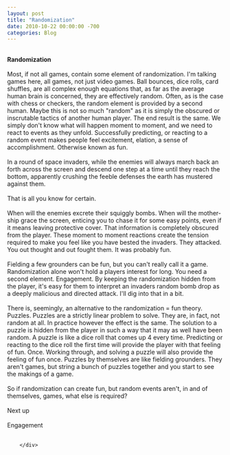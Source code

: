 ```yaml
---
layout: post
title: "Randomization"
date: 2010-10-22 00:00:00 -700
categories: Blog
---
```


<div class="blog-content">
				<div class="paragraph" style='text-align:left;'><br><strong style="">Randomization</strong><br><br>Most, if not all games, contain some element of randomization. I'm talking games here, all games, not just video games. Ball bounces, dice rolls, card shuffles, are all complex enough equations that, as far as the average human brain is concerned, they are effectively random. Often, as is the case with chess or checkers, the random element is provided by a second human. Maybe this is not so much "random" as it is simply the obscured or inscrutable tactics of another human player. The end result is the same. We simply don't know what will happen moment to moment, and we need to react to events as they unfold. Successfully predicting, or reacting to a random event makes people feel excitement, elation, a sense of accomplishment. Otherwise known as fun.<br><br>In a round of space invaders, while the enemies will always march back an forth across the screen and descend one step at a time until they reach the bottom, apparently crushing the feeble defenses the earth has mustered against them.<br><br>That is all you know for certain.<br><br>When will the enemies excrete their squiggly bombs. When will the mother-ship grace the screen, enticing you to chase it for some easy points, even if it means leaving protective cover. That information is completely obscured from the player. These moment to moment reactions create the tension required to make you feel like you have bested the invaders. They attacked. You out thought and out fought them. It was probably fun.<br><br>Fielding a few grounders can be fun, but you can't really call it a game. Randomization alone won't hold a players interest for long. You need a second element. Engagement. By keeping the randomization hidden from the player, it's easy for them to interpret an invaders random bomb drop as a deeply malicious and directed attack. I'll dig into that in a bit.<br><br>There is, seemingly, an alternative to the randomization = fun theory. Puzzles. Puzzles are a strictly linear problem to solve. They are, in fact, not random at all. In practice however the effect is the same. The solution to a puzzle is hidden from the player in such a way that it may as well have been random. A puzzle is like a dice roll that comes up 4 every time. Predicting or reacting to the dice roll the first time will provide the player with that feeling of fun. Once. Working through, and solving a puzzle will also provide the feeling of fun once. Puzzles by themselves are like fielding grounders. They aren't games, but string a bunch of puzzles together and you start to see the makings of a game.<br><br>So if randomization can create fun, but random events aren't, in and of themselves, games, what else is required?<br><br>Next up<br><br>Engagement<br><br></div>

		</div>
        
